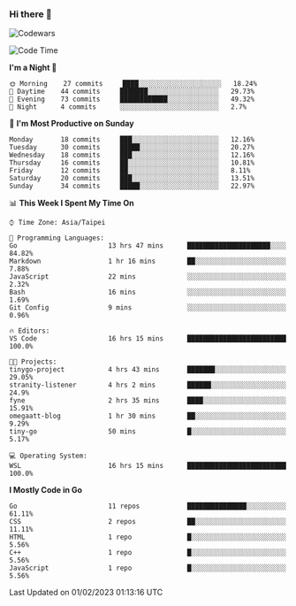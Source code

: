 ### Hi there 👋

![Codewars](https://www.codewars.com/users/omegaatt36/badges/small)

<!--START_SECTION:waka-->
![Code Time](http://img.shields.io/badge/Code%20Time-783%20hrs%2053%20mins-blue)

**I'm a Night 🦉** 

```text
🌞 Morning    27 commits     ████░░░░░░░░░░░░░░░░░░░░░   18.24% 
🌆 Daytime    44 commits     ███████░░░░░░░░░░░░░░░░░░   29.73% 
🌃 Evening    73 commits     ████████████░░░░░░░░░░░░░   49.32% 
🌙 Night      4 commits      ░░░░░░░░░░░░░░░░░░░░░░░░░   2.7%

```
📅 **I'm Most Productive on Sunday** 

```text
Monday       18 commits     ███░░░░░░░░░░░░░░░░░░░░░░   12.16% 
Tuesday      30 commits     █████░░░░░░░░░░░░░░░░░░░░   20.27% 
Wednesday    18 commits     ███░░░░░░░░░░░░░░░░░░░░░░   12.16% 
Thursday     16 commits     ██░░░░░░░░░░░░░░░░░░░░░░░   10.81% 
Friday       12 commits     ██░░░░░░░░░░░░░░░░░░░░░░░   8.11% 
Saturday     20 commits     ███░░░░░░░░░░░░░░░░░░░░░░   13.51% 
Sunday       34 commits     █████░░░░░░░░░░░░░░░░░░░░   22.97%

```


📊 **This Week I Spent My Time On** 

```text
⌚︎ Time Zone: Asia/Taipei

💬 Programming Languages: 
Go                       13 hrs 47 mins      █████████████████████░░░░   84.82% 
Markdown                 1 hr 16 mins        ██░░░░░░░░░░░░░░░░░░░░░░░   7.88% 
JavaScript               22 mins             ░░░░░░░░░░░░░░░░░░░░░░░░░   2.32% 
Bash                     16 mins             ░░░░░░░░░░░░░░░░░░░░░░░░░   1.69% 
Git Config               9 mins              ░░░░░░░░░░░░░░░░░░░░░░░░░   0.96%

🔥 Editors: 
VS Code                  16 hrs 15 mins      █████████████████████████   100.0%

🐱‍💻 Projects: 
tinygo-project           4 hrs 43 mins       ███████░░░░░░░░░░░░░░░░░░   29.05% 
stranity-listener        4 hrs 2 mins        ██████░░░░░░░░░░░░░░░░░░░   24.9% 
fyne                     2 hrs 35 mins       ████░░░░░░░░░░░░░░░░░░░░░   15.91% 
omegaatt-blog            1 hr 30 mins        ██░░░░░░░░░░░░░░░░░░░░░░░   9.29% 
tiny-go                  50 mins             █░░░░░░░░░░░░░░░░░░░░░░░░   5.17%

💻 Operating System: 
WSL                      16 hrs 15 mins      █████████████████████████   100.0%

```

**I Mostly Code in Go** 

```text
Go                       11 repos            ███████████████░░░░░░░░░░   61.11% 
CSS                      2 repos             ██░░░░░░░░░░░░░░░░░░░░░░░   11.11% 
HTML                     1 repo              █░░░░░░░░░░░░░░░░░░░░░░░░   5.56% 
C++                      1 repo              █░░░░░░░░░░░░░░░░░░░░░░░░   5.56% 
JavaScript               1 repo              █░░░░░░░░░░░░░░░░░░░░░░░░   5.56%

```



 Last Updated on 01/02/2023 01:13:16 UTC
<!--END_SECTION:waka-->

<!--
**omegaatt36/omegaatt36** is a ✨ _special_ ✨ repository because its `README.md` (this file) appears on your GitHub profile.

Here are some ideas to get you started:

- 🔭 I’m currently working on ...
- 🌱 I’m currently learning ...
- 👯 I’m looking to collaborate on ...
- 🤔 I’m looking for help with ...
- 💬 Ask me about ...
- 📫 How to reach me: ...
- 😄 Pronouns: ...
- ⚡ Fun fact: ...
-->
